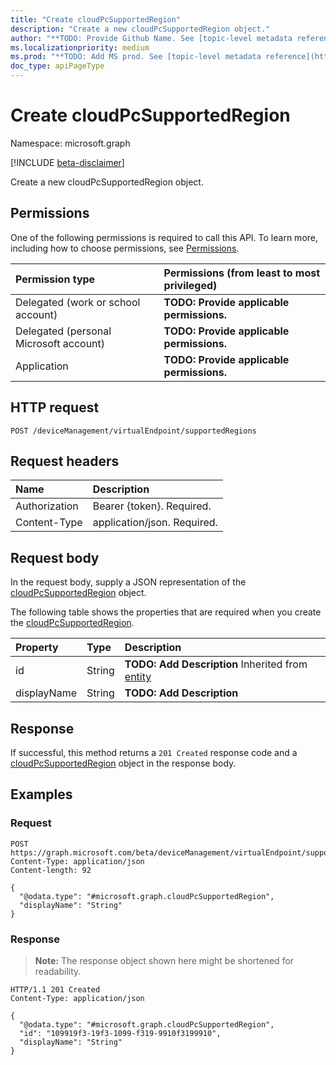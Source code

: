 ```yaml
---
title: "Create cloudPcSupportedRegion"
description: "Create a new cloudPcSupportedRegion object."
author: "**TODO: Provide Github Name. See [topic-level metadata reference](https://msgo.azurewebsites.net/add/document/guidelines/metadata.html#topic-level-metadata)**"
ms.localizationpriority: medium
ms.prod: "**TODO: Add MS prod. See [topic-level metadata reference](https://msgo.azurewebsites.net/add/document/guidelines/metadata.html#topic-level-metadata)**"
doc_type: apiPageType
---
```


# Create cloudPcSupportedRegion
Namespace: microsoft.graph

[!INCLUDE [beta-disclaimer](../../includes/beta-disclaimer.md)]

Create a new cloudPcSupportedRegion object.

## Permissions
One of the following permissions is required to call this API. To learn more, including how to choose permissions, see [Permissions](/graph/permissions-reference).

|Permission type|Permissions (from least to most privileged)|
|:---|:---|
|Delegated (work or school account)|**TODO: Provide applicable permissions.**|
|Delegated (personal Microsoft account)|**TODO: Provide applicable permissions.**|
|Application|**TODO: Provide applicable permissions.**|

## HTTP request

<!-- {
  "blockType": "ignored"
}
-->
``` http
POST /deviceManagement/virtualEndpoint/supportedRegions
```

## Request headers
|Name|Description|
|:---|:---|
|Authorization|Bearer {token}. Required.|
|Content-Type|application/json. Required.|

## Request body
In the request body, supply a JSON representation of the [cloudPcSupportedRegion](../resources/cloudpcsupportedregion.md) object.

The following table shows the properties that are required when you create the [cloudPcSupportedRegion](../resources/cloudpcsupportedregion.md).

|Property|Type|Description|
|:---|:---|:---|
|id|String|**TODO: Add Description** Inherited from [entity](../resources/entity.md)|
|displayName|String|**TODO: Add Description**|



## Response

If successful, this method returns a `201 Created` response code and a [cloudPcSupportedRegion](../resources/cloudpcsupportedregion.md) object in the response body.

## Examples

### Request
<!-- {
  "blockType": "request",
  "name": "create_cloudpcsupportedregion_from_"
}
-->
``` http
POST https://graph.microsoft.com/beta/deviceManagement/virtualEndpoint/supportedRegions
Content-Type: application/json
Content-length: 92

{
  "@odata.type": "#microsoft.graph.cloudPcSupportedRegion",
  "displayName": "String"
}
```


### Response
>**Note:** The response object shown here might be shortened for readability.
<!-- {
  "blockType": "response",
  "truncated": true,
  "@odata.type": "microsoft.graph.cloudPcSupportedRegion"
}
-->
``` http
HTTP/1.1 201 Created
Content-Type: application/json

{
  "@odata.type": "#microsoft.graph.cloudPcSupportedRegion",
  "id": "109919f3-19f3-1099-f319-9910f3199910",
  "displayName": "String"
}
```

